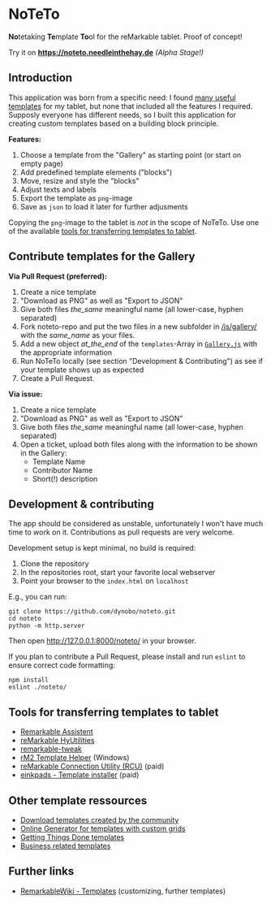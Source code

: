 # NoTeTo

**No**tetaking **Te**mplate **To**ol for the reMarkable tablet. Proof of concept!

Try it on **<https://noteto.needleinthehay.de>** *(Alpha Stage!)*

## Introduction

This application was born from a specific need: I found [many useful templates](#template-resources) for my tablet, but none that included all the features I required. Supposly everyone has different needs, so I built this application for creating custom templates based on a building block principle.

**Features:**

1. Choose a template from the "Gallery" as starting point (or start on empty page)
2. Add predefined template elements ("blocks") 
3. Move, resize and style the "blocks"
4. Adjust texts and labels
5. Export the template as `png`-image
6. Save as `json` to load it later for further adjusments

Copying the `png`-image to the tablet is *not* in the scope of NoTeTo. Use one of the available [tools for transferring templates to tablet](#transfer-tools).

## Contribute templates for the Gallery

**Via Pull Request (preferred):**
1. Create a nice template
2. "Download as PNG" as well as "Export to JSON"
3. Give both files _the_same_ meaningful name (all lower-case, hyphen separated)
4. Fork noteto-repo and put the two files in a new subfolder in [/js/gallery/](https://github.com/dynobo/noteto/tree/main/noteto/js/gallery) with the _same_name_ as your files.
5. Add a new object _at_the_end_ of the `templates`-Array in  [`Gallery.js`](https://github.com/dynobo/noteto/blob/main/noteto/js/gallery/Gallery.js) with the appropriate information
6. Run NoTeTo locally (see section "Development & Contributing") as see if your template shows up as expected
7. Create a Pull Request.

**Via issue:**
1. Create a nice template
2. "Download as PNG" as well as "Export to JSON"
3. Give both files _the_same_ meaningful name (all lower-case, hyphen separated)
5. Open a ticket, upload both files along with the information to be shown in the Gallery:
   - Template Name
   - Contributor Name
   - Short(!) description 

## Development & contributing

The app should be considered as unstable, unfortunately I won't have much time to work on it. Contributions as pull requests are very welcome. 

Development setup is kept minimal, no build is required:

1. Clone the repository
2. In the repositories root, start your favorite local webserver
3. Point your browser to the `index.html` on `localhost`

E.g., you can run:

```
git clone https://github.com/dynobo/noteto.git
cd noteto
python -m http.server
```
Then open <http://127.0.0.1:8000/noteto/> in your browser.

If you plan to contribute a Pull Request, please install and run `eslint` to ensure correct code formatting:

```
npm install
eslint ./noteto/
```

<a name="transfer-tools"></a>
## Tools for transferring templates to tablet

- [Remarkable Assistent](https://github.com/richeymichael/remarkable-assistant)
- [reMarkable HyUtilities](https://github.com/moovida/remarkable-hyutilities)
- [remarkable-tweak](https://github.com/morngrar/remarkable-tweak)
- [rM2 Template Helper](https://www.freeremarkabletools.com/) (Windows)
- [reMarkable Connection Utility (RCU)](http://www.davisr.me/projects/rcu/) (paid)
- [einkpads - Template installer](https://www.einkpads.com/products/remarkable-template-installer-apple-computers) (paid)

<a name="template-resources"></a>
## Other template ressources

- [Download templates created by the community](https://rm.ezb.io/)
- [Online Generator for templates with custom grids](https://templarian.github.io/remarkable/)
- [Getting Things Done templates](https://github.com/BartKeulen/remarkable-gtd-templates)
- [Business related templates](https://github.com/deo-so/reMarkable-Tablet-Templates---Free)

## Further links

- [RemarkableWiki - Templates](https://remarkablewiki.com/tips/templates) (customizing, further templates)
